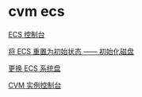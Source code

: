 # cvm ecs

[ECS 控制台](https://ecs.console.aliyun.com/#/home)

[将 ECS 重置为初始状态 —— 初始化磁盘](https://help.aliyun.com/document_detail/97749.html?spm=5176.22414175.sslink.4.32d1d6b2Y829Q3)

[更换 ECS 系统盘](https://help.aliyun.com/document_detail/50134.htm?spm=a2c4g.11186623.0.0.6a649f3cx3PnO0#concept-n4k-x3j-ydb)

[CVM 实例控制台](https://console.cloud.tencent.com/cvm/instance/index?rid=4)